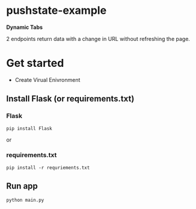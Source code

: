 # pushstate-example

**Dynamic Tabs**

2 endpoints return data with a change in URL without refreshing the page.


# Get started

- Create Virual Enivronment

## Install Flask (or requirements.txt)

### Flask
```
pip install Flask
```

or 

### requirements.txt
```
pip install -r requriements.txt
```


## Run app
```
python main.py
```


